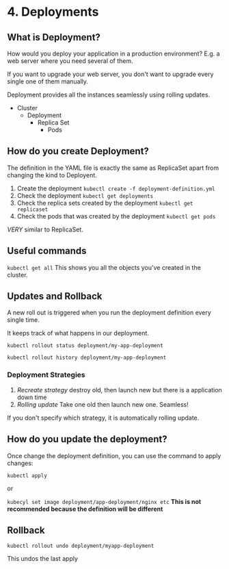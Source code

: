 # 4. Deployments

## What is Deployment?

How would you deploy your application in a production environment? E.g. a web server where you need several of them.

If you want to upgrade your web server, you don't want to upgrade every single one of them manually.

Deployment provides all the instances seamlessly using rolling updates.

- Cluster
  - Deployment
    - Replica Set
      - Pods

## How do you create Deployment?

The definition in the YAML file is exactly the same as ReplicaSet apart from changing the kind to Deployent.

1. Create the deployment `kubectl create -f deployment-definition.yml`
2. Check the deployment `kubectl get deployments`
3. Check the replica sets created by the deployment `kubectl get replicaset`
4. Check the pods that was created by the deployment `kubectl get pods`

_VERY_ similar to ReplicaSet.

## Useful commands

`kubectl get all`
This shows you all the objects you've created in the cluster.

## Updates and Rollback

A new roll out is triggered when you run the deployment definition every single time.

It keeps track of what happens in our deployment.

`kubectl rollout status deployment/my-app-deployment`

`kubectl rollout history deployment/my-app-deployment`

### Deployment Strategies

1. _Recreate strategy_ destroy old, then launch new but there is a application down time
2. _Rolling update_ Take one old then launch new one. Seamless!

If you don't specify which strategy, it is automatically rolling update.

## How do you update the deployment?

Once change the deployment definition, you can use the command to apply changes:

`kubectl apply`

or

`kubecyl set image deployment/app-deployment/nginx etc`
**This is not recommended because the definition will be different**

## Rollback

`kubectl rollout undo deployment/myapp-deployment`

This undos the last apply

